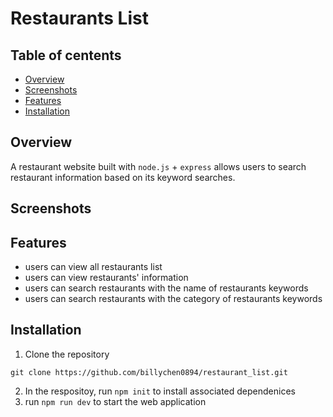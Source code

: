 # Restaurants List

## Table of centents

- [Overview](#overview)
- [Screenshots](#screenshots)
- [Features](#features)
- [Installation](#installation)

## Overview

A restaurant website built with `node.js` + `express` allows users to search restaurant information based on its keyword searches.

## Screenshots

## Features

- users can view all restaurants list
- users can view restaurants' information
- users can search restaurants with the name of restaurants keywords
- users can search restaurants with the category of restaurants keywords

## Installation

1. Clone the repository

```
git clone https://github.com/billychen0894/restaurant_list.git
```

2. In the respositoy, run `npm init` to install associated dependenices
3. run `npm run dev` to start the web application
